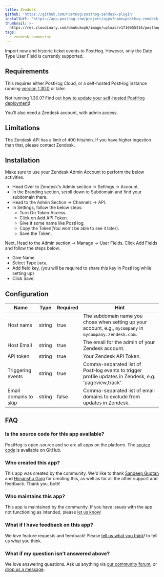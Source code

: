 ```yaml
---
title: Zendesk
github: 'https://github.com/PostHog/posthog-zendesk-plugin'
installUrl: 'https://app.posthog.com/project/apps?name=posthog-zendesk-plugin'
thumbnail: >-
  https://res.cloudinary.com/dmukukwp6/image/upload/v1710055416/posthog.com/contents/cdp/thumbnails/zendesk.svg
tags:
  - zendesk-connector
---
```


Import new and historic ticket events to PostHog. However, only the Date Type User Field is currently supported.

## Requirements

This requires either PostHog Cloud, or a self-hosted PostHog instance running [version 1.30.0](/blog/the-posthog-array-1-30-0) or later.

Not running 1.30.0? Find out [how to update your self-hosted PostHog deployment](/docs/runbook/upgrading-posthog)!

You'll also need a Zendesk account, with admin access.

## Limitations

The Zendesk API has a limit of 400 hits/min. If you have higher ingestion than that, please contact Zendesk.

## Installation

Make sure to use your Zendesk Admin Account to perform the below activities.

-   Head Over to Zendesk's Admin section -> Settings -> Account.
-   In the Branding section, scroll down to Subdomain and find your subdomain there.
-   Head to the Admin Section -> Channels -> API.
-   In Settings, follow the below steps:
    -   Turn On Token Access.
    -   Click on Add API Token.
    -   Give it some name like PostHog.
    -   Copy the Token(You won't be able to see it later).
    -   Save the Token.

Next, Head to the Admin section -> Manage -> User Fields. Click Add Fields and follow the steps below.

-   Give Name
-   Select Type `Date`.
-   Add field key, (you will be required to share this key in PostHog while setting up)
-   Click Save.

## Configuration

| Name                  | Type   | Required | Hint                                                                                                  |
|-----------------------|--------|----------|-------------------------------------------------------------------------------------------------------|
| Host name             | string | true     | The subdomain name you chose when setting up your account, e.g., `mycompany` in `mycompany.zendesk.com`. |
| Host Email            | string | true     | The email for the admin of your Zendesk account.                                                      |
| API token             | string | true     | Your Zendesk API Token.                                                                               |
| Triggering events     | string | true     | Comma-separated list of PostHog events to trigger profile updates in Zendesk, e.g. 'pageview,track'. |
| Email domains to skip | string | false    | Comma-separated list of email domains to exclude from updates in Zendesk.                             |

## FAQ

### Is the source code for this app available?

PostHog is open-source and so are all apps on the platform. The [source code](https://github.com/PostHog/posthog-zendesk-plugin) is available on GitHub.

### Who created this app?

This app was created by the community. We'd like to thank [Sandeep Guptan](https://github.com/samcaspus) and [Himanshu Garg](https://github.com/merrcury) for creating this, as well as for all the other support and feedback. Thank you, both!

### Who maintains this app?

This app is maintained by the community. If you have issues with the app not functioning as intended, please [let us know](http://app.posthog.com/home#supportModal)!

### What if I have feedback on this app?

We love feature requests and feedback! Please [tell us what you think](http://app.posthog.com/home#supportModal)! to tell us what you think.

### What if my question isn't answered above?

We love answering questions. Ask us anything via [our community forum](/questions), or [drop us a message](http://app.posthog.com/home#supportModal). 
